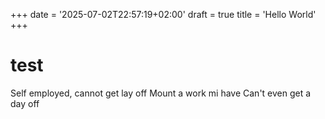 +++
date = '2025-07-02T22:57:19+02:00'
draft = true
title = 'Hello World'
+++

# test 

Self employed, cannot get lay off
Mount a work mi have
Can't even get a day off


